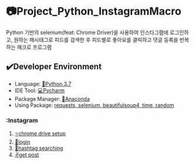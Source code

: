 # :camera:Project_Python_InstagramMacro

Python 기반의 selenium(feat: Chrome Driver)을 사용하여 인스타그램에 로그인하고, 원하는 해시태그로 피드를 검색한 후
피드별로 좋아요를 클릭하고 댓글 등록을 반복하는 매크로 프로그램 


## :heavy_check_mark:Developer Environment

  - Language: [:crocodile:Python 3.7](#getting-started)
  - IDE Tool: [:computer:Pycharm](#running-the-tests)
  - Package Manager: [:snake:Anaconda](#deployment)
  - Using Package: [requests, selenium, beautifulsoup4, time, random](#built-with)
  
### :Instagram
  1. [:star:chrome drive setup](#getting-started)
  2. [:key:login](#getting-started)  
  3. [:eyes:hashtag searching](#getting-started)
  4. [:v:get post](#getting-started)

